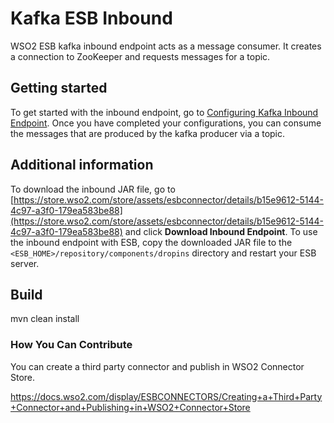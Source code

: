 # Kafka ESB Inbound

WSO2 ESB kafka inbound endpoint acts as a message consumer. It creates a connection to ZooKeeper and requests messages for a topic.

## Getting started

To get started with the inbound endpoint, go to [Configuring Kafka Inbound Endpoint](docs/config.md). Once you have completed your configurations, you can consume the messages that are produced by the kafka producer via a topic.   

## Additional information

To download the inbound JAR file, go to [https://store.wso2.com/store/assets/esbconnector/details/b15e9612-5144-4c97-a3f0-179ea583be88](https://store.wso2.com/store/assets/esbconnector/details/b15e9612-5144-4c97-a3f0-179ea583be88) and 
click **Download Inbound Endpoint**. To use the inbound endpoint with ESB, copy the downloaded JAR file to the `<ESB_HOME>/repository/components/dropins` directory and restart your ESB server.

## Build

mvn clean install

### How You Can Contribute

You can create a third party connector and publish in WSO2 Connector Store.

https://docs.wso2.com/display/ESBCONNECTORS/Creating+a+Third+Party+Connector+and+Publishing+in+WSO2+Connector+Store
